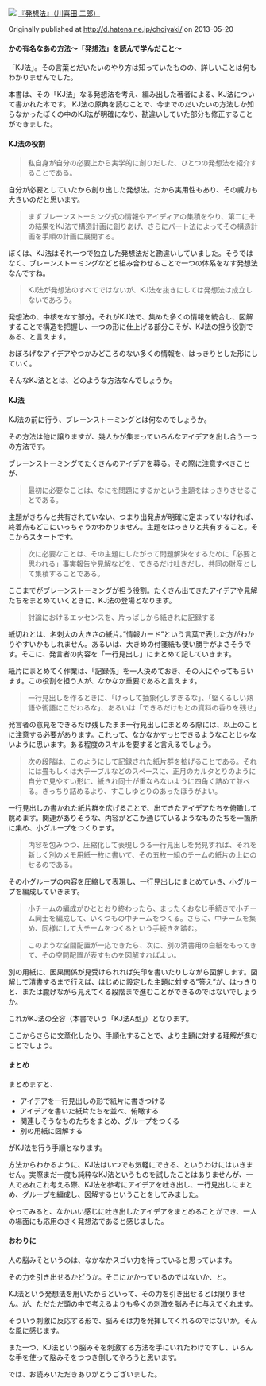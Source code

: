 [![](https://images-na.ssl-images-amazon.com/images/I/41Y5AQR32WL._SX300_BO1204203200_.jpg)](http://www.amazon.co.jp/exec/obidos/asin/4121001362/choiyaki81-22/)
[『発想法』（川喜田 二郎）](http://www.amazon.co.jp/exec/obidos/asin/4121001362/choiyaki81-22/)

Originally published at http://d.hatena.ne.jp/choiyaki/ on 2013-05-20

#### かの有名なあの方法〜「発想法」を読んで学んだこと〜

「KJ法」。その言葉とだいたいのやり方は知っていたものの、詳しいことは何もわかりませんでした。

本書は、その「KJ法」なる発想法を考え、編み出した著者による、KJ法について書かれた本です。
KJ法の原典を読むことで、今までのだいたいの方法しか知らなかったぼくの中のKJ法が明確になり、勘違いしていた部分も修正することができました。

#### KJ法の役割

> 私自身が自分の必要上から実学的に創りだした、ひとつの発想法を紹介することである。

自分が必要としていたから創り出した発想法。だから実用性もあり、その威力も大きいのだと思います。

> まずブレーンストーミング式の情報やアイディアの集積をやり、第二にその結果をKJ法で構造計画に創りあげ、さらにパート法によってその構造計画を手順の計画に展開する。

ぼくは、KJ法はそれ一つで独立した発想法だと勘違いしていました。そうではなく、ブレーンストーミングなどと組み合わせることで一つの体系をなす発想法なんですね。

> KJ法が発想法のすべてではないが、KJ法を抜きにしては発想法は成立しないであろう。

発想法の、中核をなす部分。それがKJ法で、集めた多くの情報を統合し、図解することで構造を把握し、一つの形に仕上げる部分こそが、KJ法の担う役割である、と言えます。

おぼろげなアイデアやつかみどころのない多くの情報を、はっきりとした形にしていく。

そんなKJ法ととは、どのような方法なんでしょうか。

#### KJ法

KJ法の前に行う、ブレーンストーミングとは何なのでしょうか。

その方法は他に譲りますが、幾人かが集まっていろんなアイデアを出し合う一つの方法です。

ブレーンストーミングでたくさんのアイデアを募る。その際に注意すべきことが、

> 最初に必要なことは、なにを問題にするかという主題をはっきりさせることである。

主題がきちんと共有されていない、つまり出発点が明確に定まっていなければ、終着点もどこにいっちゃうかわかりません。主題をはっきりと共有すること。そこからスタートです。

> 次に必要なことは、その主題にしたがって問題解決をするために「必要と思われる」事実報告や見解などを、できるだけ吐きだし、共同の財産として集積することである。

ここまでがブレーンストーミングが担う役割。たくさん出てきたアイデアや見解たちをまとめていくときに、KJ法の登場となります。

> 討論におけるエッセンスを、片っぱしから紙きれに記録する

紙切れとは、名刺大の大きさの紙片。”情報カード”という言葉で表した方がわかりやすいかもしれません。あるいは、大きめの付箋紙も使い勝手がよさそうです。そこに、発言者の内容を「一行見出し」にまとめて記していきます。

紙片にまとめてく作業は、「記録係」を一人決めておき、その人にやってもらいます。この役割を担う人が、なかなか重要であると言えます。

> 一行見出しを作るときに、「けっして抽象化しすぎるな」、「堅くるしい熟語や術語にこだわるな」、あるいは「できるだけもとの資料の香りを残せ」

発言者の意見をできるだけ残したまま一行見出しにまとめる際には、以上のことに注意する必要があります。これって、なかなかすっとできるようなことじゃないように思います。ある程度のスキルを要すると言えるでしょう。

> 次の段階は、このようにして記録された紙片群を拡げることである。それには畳もしくは大テーブルなどのスペースに、正月のカルタとりのように自分で見やすい形に、紙きれ同士が重ならないように四角く詰めて並べる。きっちり詰めるより、すこしゆとりのあったほうがよい。

一行見出しの書かれた紙片群を広げることで、出てきたアイデアたちを俯瞰して眺めます。関連がありそうな、内容がどこか通じているようなものたちを一箇所に集め、小グループをつくります。

> 内容を包みつつ、圧縮化して表現しうる一行見出しを発見すれば、それを新しく別のメモ用紙一枚に書いて、その五枚一組のチームの紙片の上にのせるのである。

その小グループの内容を圧縮して表現し、一行見出しにまとめていき、小グループを編成していきます。

> 小チームの編成がひととおり終わったら、まったくおなじ手続きで小チーム同士を編成して、いくつもの中チームをつくる。さらに、中チームを集め、同様にして大チームをつくるという手続きを踏む。

> このような空間配置が一応できたら、次に、別の清書用の白紙をもってきて、その空間配置が表すものを図解すればよい。

別の用紙に、因果関係が見受けられれば矢印を書いたりしながら図解します。図解して清書するまで行えば、はじめに設定した主題に対する”答え”が、はっきりと、または朧げながら見えてくる段階まで進むことができるのではないでしょうか。

これがKJ法の全容（本書でいう「KJ法A型」）となります。

ここからさらに文章化したり、手順化することで、より主題に対する理解が進むことでしょう。

#### まとめ

まとめますと、

- アイデアを一行見出しの形で紙片に書きつける
- アイデアを書いた紙片たちを並べ、俯瞰する
- 関連しそうなものたちをまとめ、グループをつくる
- 別の用紙に図解する

がKJ法を行う手順となります。

方法からわかるように、KJ法はいつでも気軽にできる、というわけにはいきません。実際まだ一度も純粋なKJ法というものを試したことはありませんが、一人であれこれ考える際、KJ法を参考にアイデアを吐き出し、一行見出しにまとめ、グループを編成し、図解するということをしてみました。

やってみると、なかいい感じに吐き出したアイデアをまとめることができ、一人の場面にも応用のきく発想法であると感じました。

#### おわりに

人の脳みそというのは、なかなかスゴい力を持っていると思っています。

その力を引き出せるかどうか。そこにかかっているのではないか、と。

KJ法という発想法を用いたからといって、その力を引き出せるとは限りません。が、ただただ頭の中で考えるよりも多くの刺激を脳みそに与えてくれます。

そういう刺激に反応する形で、脳みそは力を発揮してくれるのではないか。そんな風に感じます。

また一つ、KJ法という脳みそを刺激する方法を手にいれたわけですし、いろんな手を使って脳みそをつつき倒してやろうと思います。

では、お読みいただきありがとうございました。
